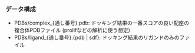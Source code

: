 ### データ構成
* PDBs/complex_{通し番号}.pdb: ドッキング結果の一番スコアの良い配座の複合体PDBファイル (prolifなどの解析に使う想定)
* PDBs/ligand_{通し番号}.{pdb | sdf}: ドッキング結果のリガンドのみのファイル
